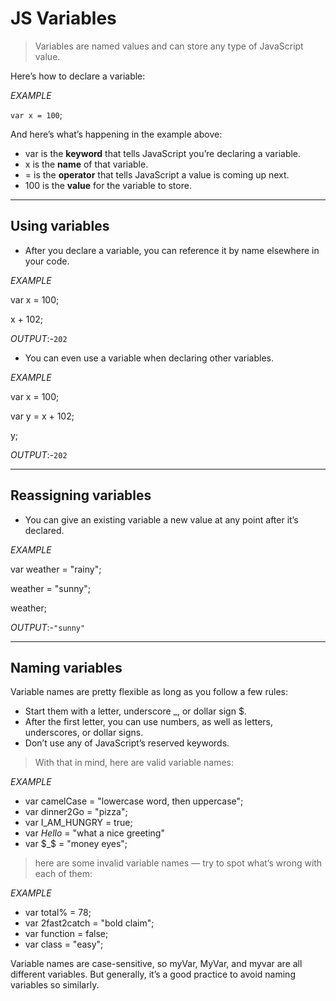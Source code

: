 # JS Variables

> Variables are named values and can store any type of JavaScript value.

Here’s how to declare a variable:

*EXAMPLE*

`var x = 100`;

And here’s what’s happening in the example above:

- var is the **keyword** that tells JavaScript you’re declaring a variable.
- x is the **name** of that variable.
- = is the **operator** that tells JavaScript a value is coming up next.
- 100 is the **value** for the variable to store.
___ 
## Using variables

+ After you declare a variable, you can reference it by name elsewhere in your code.

*EXAMPLE*

var x = 100;

x + 102;

*OUTPUT*:-`202`

+ You can even use a variable when declaring other variables.

*EXAMPLE*

var x = 100;

var y = x + 102;

y;

*OUTPUT*:-`202`
___
## Reassigning variables

+ You can give an existing variable a new value at any point after it’s declared.

*EXAMPLE*

var weather = "rainy";

​weather = "sunny";

weather;

*OUTPUT*:-`"sunny"`
___
## Naming variables

Variable names are pretty flexible as long as you follow a few rules:

- Start them with a letter, underscore _, or dollar sign $.
- After the first letter, you can use numbers, as well as letters, underscores, or dollar signs.
- Don’t use any of JavaScript’s reserved keywords.

> With that in mind, here are valid variable names:

*EXAMPLE*

- var camelCase = "lowercase word, then uppercase";
- var dinner2Go = "pizza";
- var I_AM_HUNGRY = true;
- var _Hello_ = "what a nice greeting"
- var $_$ = "money eyes";

> here are some invalid variable names — try to spot what’s wrong with each of them:

*EXAMPLE*

- var total% = 78;
- var 2fast2catch = "bold claim";
- var function = false;
- var class = "easy";

Variable names are case-sensitive, so myVar, MyVar, and myvar are all different variables. But generally,
it’s a good practice to avoid naming variables so similarly.
